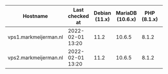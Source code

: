 | Hostname              | Last checked at  | Debian (11.x) | MariaDB (10.6.x) | PHP (8.1.x)                                 | Nginx (1.20.x) | Composer (2.1.x) | RabbitMQ (3.9.11) | Erlang (24) |
|-----------------------|------------------|---------------|------------------|---------------------------------------------|----------------|------------------|-------------------|-------------|
| vps1.markmeijerman.nl | 2022-02-01 13:20 | 11.2 | 10.6.5 | 8.1.2 | 1.20.2 | 2.2.5 |  |  |
| vps2.markmeijerman.nl | 2022-02-01 13:20 | 11.2 | 10.6.5 | 8.1.2 | 1.20.2 | 2.2.5 | 3.9.11 | 23 |
